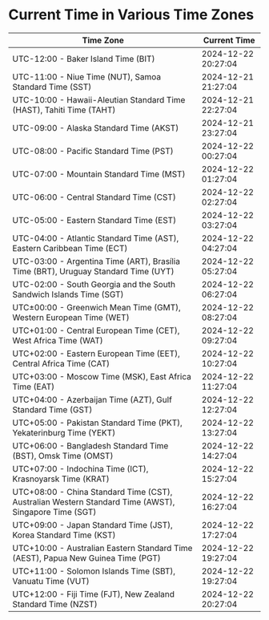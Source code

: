 # Current Time in Various Time Zones

| Time Zone | Current Time |
|-----------|--------------|
| UTC-12:00 - Baker Island Time (BIT) | 2024-12-22 20:27:04 |
| UTC-11:00 - Niue Time (NUT), Samoa Standard Time (SST) | 2024-12-21 21:27:04 |
| UTC-10:00 - Hawaii-Aleutian Standard Time (HAST), Tahiti Time (TAHT) | 2024-12-21 22:27:04 |
| UTC-09:00 - Alaska Standard Time (AKST) | 2024-12-21 23:27:04 |
| UTC-08:00 - Pacific Standard Time (PST) | 2024-12-22 00:27:04 |
| UTC-07:00 - Mountain Standard Time (MST) | 2024-12-22 01:27:04 |
| UTC-06:00 - Central Standard Time (CST) | 2024-12-22 02:27:04 |
| UTC-05:00 - Eastern Standard Time (EST) | 2024-12-22 03:27:04 |
| UTC-04:00 - Atlantic Standard Time (AST), Eastern Caribbean Time (ECT) | 2024-12-22 04:27:04 |
| UTC-03:00 - Argentina Time (ART), Brasília Time (BRT), Uruguay Standard Time (UYT) | 2024-12-22 05:27:04 |
| UTC-02:00 - South Georgia and the South Sandwich Islands Time (SGT) | 2024-12-22 06:27:04 |
| UTC±00:00 - Greenwich Mean Time (GMT), Western European Time (WET) | 2024-12-22 08:27:04 |
| UTC+01:00 - Central European Time (CET), West Africa Time (WAT) | 2024-12-22 09:27:04 |
| UTC+02:00 - Eastern European Time (EET), Central Africa Time (CAT) | 2024-12-22 10:27:04 |
| UTC+03:00 - Moscow Time (MSK), East Africa Time (EAT) | 2024-12-22 11:27:04 |
| UTC+04:00 - Azerbaijan Time (AZT), Gulf Standard Time (GST) | 2024-12-22 12:27:04 |
| UTC+05:00 - Pakistan Standard Time (PKT), Yekaterinburg Time (YEKT) | 2024-12-22 13:27:04 |
| UTC+06:00 - Bangladesh Standard Time (BST), Omsk Time (OMST) | 2024-12-22 14:27:04 |
| UTC+07:00 - Indochina Time (ICT), Krasnoyarsk Time (KRAT) | 2024-12-22 15:27:04 |
| UTC+08:00 - China Standard Time (CST), Australian Western Standard Time (AWST), Singapore Time (SGT) | 2024-12-22 16:27:04 |
| UTC+09:00 - Japan Standard Time (JST), Korea Standard Time (KST) | 2024-12-22 17:27:04 |
| UTC+10:00 - Australian Eastern Standard Time (AEST), Papua New Guinea Time (PGT) | 2024-12-22 19:27:04 |
| UTC+11:00 - Solomon Islands Time (SBT), Vanuatu Time (VUT) | 2024-12-22 19:27:04 |
| UTC+12:00 - Fiji Time (FJT), New Zealand Standard Time (NZST) | 2024-12-22 20:27:04 |
